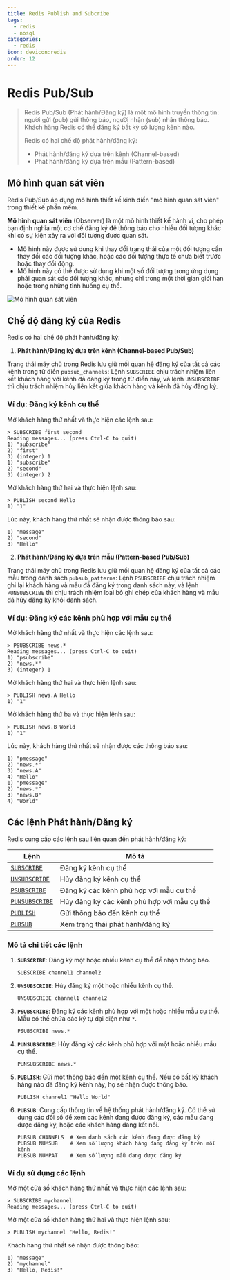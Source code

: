 ```yaml
---
title: Redis Publish and Subcribe
tags:
  - redis
  - nosql
categories:
  - redis
icon: devicon:redis
order: 12
---
```

# Redis Pub/Sub

> Redis Pub/Sub (Phát hành/Đăng ký) là một mô hình truyền thông tin: người gửi (pub) gửi thông báo, người nhận (sub) nhận thông báo. Khách hàng Redis có thể đăng ký bất kỳ số lượng kênh nào.
>
> Redis có hai chế độ phát hành/đăng ký:
>
> - Phát hành/đăng ký dựa trên kênh (Channel-based)
> - Phát hành/đăng ký dựa trên mẫu (Pattern-based)

## Mô hình quan sát viên

Redis Pub/Sub áp dụng mô hình thiết kế kinh điển "mô hình quan sát viên" trong thiết kế phần mềm.

**Mô hình quan sát viên** (Observer) là một mô hình thiết kế hành vi, cho phép bạn định nghĩa một cơ chế đăng ký để thông báo cho nhiều đối tượng khác khi có sự kiện xảy ra với đối tượng được quan sát.

- Mô hình này được sử dụng khi thay đổi trạng thái của một đối tượng cần thay đổi các đối tượng khác, hoặc các đối tượng thực tế chưa biết trước hoặc thay đổi động.
- Mô hình này có thể được sử dụng khi một số đối tượng trong ứng dụng phải quan sát các đối tượng khác, nhưng chỉ trong một thời gian giới hạn hoặc trong những tình huống cụ thể.

![Mô hình quan sát viên](https://d1.awsstatic.com/product-marketing/Messaging/sns_img_topic.e024462ec88e79ed63d690a2eed6e050e33fb36f.png)

## Chế độ đăng ký của Redis

Redis có hai chế độ phát hành/đăng ký:

1. **Phát hành/Đăng ký dựa trên kênh (Channel-based Pub/Sub)**

Trạng thái máy chủ trong Redis lưu giữ mối quan hệ đăng ký của tất cả các kênh trong từ điển `pubsub_channels`: Lệnh `SUBSCRIBE` chịu trách nhiệm liên kết khách hàng với kênh đã đăng ký trong từ điển này, và lệnh `UNSUBSCRIBE` thì chịu trách nhiệm hủy liên kết giữa khách hàng và kênh đã hủy đăng ký.

### Ví dụ: Đăng ký kênh cụ thể

Mở khách hàng thứ nhất và thực hiện các lệnh sau:

```shell
> SUBSCRIBE first second
Reading messages... (press Ctrl-C to quit)
1) "subscribe"
2) "first"
3) (integer) 1
1) "subscribe"
2) "second"
3) (integer) 2
```

Mở khách hàng thứ hai và thực hiện lệnh sau:

```shell
> PUBLISH second Hello
1) "1"
```

Lúc này, khách hàng thứ nhất sẽ nhận được thông báo sau:

```shell
1) "message"
2) "second"
3) "Hello"
```

2. **Phát hành/Đăng ký dựa trên mẫu (Pattern-based Pub/Sub)**

Trạng thái máy chủ trong Redis lưu giữ mối quan hệ đăng ký của tất cả các mẫu trong danh sách `pubsub_patterns`: Lệnh `PSUBSCRIBE` chịu trách nhiệm ghi lại khách hàng và mẫu đã đăng ký trong danh sách này, và lệnh `PUNSUBSCRIBE` thì chịu trách nhiệm loại bỏ ghi chép của khách hàng và mẫu đã hủy đăng ký khỏi danh sách.

### Ví dụ: Đăng ký các kênh phù hợp với mẫu cụ thể

Mở khách hàng thứ nhất và thực hiện các lệnh sau:

```shell
> PSUBSCRIBE news.*
Reading messages... (press Ctrl-C to quit)
1) "psubscribe"
2) "news.*"
3) (integer) 1
```

Mở khách hàng thứ hai và thực hiện lệnh sau:

```shell
> PUBLISH news.A Hello
1) "1"
```

Mở khách hàng thứ ba và thực hiện lệnh sau:

```shell
> PUBLISH news.B World
1) "1"
```

Lúc này, khách hàng thứ nhất sẽ nhận được các thông báo sau:

```shell
1) "pmessage"
2) "news.*"
3) "news.A"
4) "Hello"
1) "pmessage"
2) "news.*"
3) "news.B"
4) "World"
```

## Các lệnh Phát hành/Đăng ký

Redis cung cấp các lệnh sau liên quan đến phát hành/đăng ký:

| Lệnh                                                     | Mô tả                       |
| -------------------------------------------------------- | --------------------------- |
| [`SUBSCRIBE`](https://redis.io/commands/subscribe/)      | Đăng ký kênh cụ thể          |
| [`UNSUBSCRIBE`](https://redis.io/commands/unsubscribe)   | Hủy đăng ký kênh cụ thể      |
| [`PSUBSCRIBE`](https://redis.io/commands/psubscribe)     | Đăng ký các kênh phù hợp với mẫu cụ thể |
| [`PUNSUBSCRIBE`](https://redis.io/commands/punsubscribe) | Hủy đăng ký các kênh phù hợp với mẫu cụ thể |
| [`PUBLISH`](https://redis.io/commands/publish/)          | Gửi thông báo đến kênh cụ thể |
| [`PUBSUB`](https://redis.io/commands/pubsub/)            | Xem trạng thái phát hành/đăng ký |

### Mô tả chi tiết các lệnh

1. **`SUBSCRIBE`**: Đăng ký một hoặc nhiều kênh cụ thể để nhận thông báo.

    ```shell
    SUBSCRIBE channel1 channel2
    ```

2. **`UNSUBSCRIBE`**: Hủy đăng ký một hoặc nhiều kênh cụ thể.

    ```shell
    UNSUBSCRIBE channel1 channel2
    ```

3. **`PSUBSCRIBE`**: Đăng ký các kênh phù hợp với một hoặc nhiều mẫu cụ thể. Mẫu có thể chứa các ký tự đại diện như `*`.

    ```shell
    PSUBSCRIBE news.*
    ```

4. **`PUNSUBSCRIBE`**: Hủy đăng ký các kênh phù hợp với một hoặc nhiều mẫu cụ thể.

    ```shell
    PUNSUBSCRIBE news.*
    ```

5. **`PUBLISH`**: Gửi một thông báo đến một kênh cụ thể. Nếu có bất kỳ khách hàng nào đã đăng ký kênh này, họ sẽ nhận được thông báo.

    ```shell
    PUBLISH channel1 "Hello World"
    ```

6. **`PUBSUB`**: Cung cấp thông tin về hệ thống phát hành/đăng ký. Có thể sử dụng các đối số để xem các kênh đang được đăng ký, các mẫu đang được đăng ký, hoặc các khách hàng đang kết nối.

    ```shell
    PUBSUB CHANNELS  # Xem danh sách các kênh đang được đăng ký
    PUBSUB NUMSUB    # Xem số lượng khách hàng đang đăng ký trên mỗi kênh
    PUBSUB NUMPAT    # Xem số lượng mẫu đang được đăng ký
    ```

### Ví dụ sử dụng các lệnh

Mở một cửa sổ khách hàng thứ nhất và thực hiện các lệnh sau:

```shell
> SUBSCRIBE mychannel
Reading messages... (press Ctrl-C to quit)
```

Mở một cửa sổ khách hàng thứ hai và thực hiện lệnh sau:

```shell
> PUBLISH mychannel "Hello, Redis!"
```

Khách hàng thứ nhất sẽ nhận được thông báo:

```shell
1) "message"
2) "mychannel"
3) "Hello, Redis!"
```
